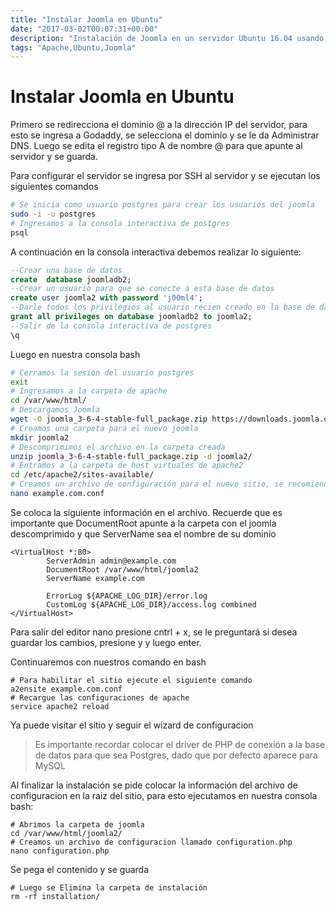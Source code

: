 ```yaml
---
title: "Instalar Joomla en Ubuntu"
date: "2017-03-02T00:07:31+00:00"
description: "Instalación de Joomla en un servidor Ubuntu 16.04 usando VirtualHost de Apache"
tags: "Apache,Ubuntu,Joomla"
---
```

# Instalar Joomla en Ubuntu

Primero se redirecciona el dominio @ a la dirección IP del servidor, para esto se ingresa a Godaddy, se selecciona el dominio y se le da Administrar DNS. Luego se edita el registro tipo A de nombre @ para que apunte al servidor y se guarda. 

Para configurar el servidor se ingresa por SSH al servidor y se ejecutan los siguientes comandos
```bash
# Se inicia como usuario postgres para crear los usuarios del joomla
sudo -i -u postgres
# Ingresamos a la consola interactiva de postgres
psql
```
A continuación en la consola interactiva debemos realizar lo siguiente:

```sql
--Crear una base de datos
create  database joomladb2;
--Crear un usuario para que se conecte a esta base de datos
create user joomla2 with password 'j00ml4';
--Darle todos los privilegios al usuario recien creado en la base de datos
grant all privileges on database joomladb2 to joomla2;
--Salir de la consola interactiva de postgres
\q
```
Luego en nuestra consola bash
```bash
# Cerramos la sesión del usuario postgres
exit
# Ingresamos a la carpeta de apache
cd /var/www/html/
# Descargamos Joomla
wget -O joomla_3-6-4-stable-full_package.zip https://downloads.joomla.org/cms/joomla3/3-6-4/joomla_3-6-4-stable-full_package-zip
# Creamos una carpeta para el nuevo joomla
mkdir joomla2
# Descomprimimos el archivo en la carpeta creada
unzip joomla_3-6-4-stable-full_package.zip -d joomla2/
# Entramos a la carpeta de host virtuales de apache2
cd /etc/apache2/sites-available/
# Creamos un archivo de configuración para el nuevo sitio, se recomienda que el nombre del archivo de configuracion sea el nombre de dominio seguido por el sufijo .conf, pero no es una camisa de fuerza
nano example.com.conf
```
Se coloca la siguiente información en el archivo. Recuerde que es importante que DocumentRoot apunte a la carpeta con el joomla descomprimido y que ServerName sea el nombre de su dominio
```
<VirtualHost *:80>
        ServerAdmin admin@example.com
        DocumentRoot /var/www/html/joomla2
        ServerName example.com

        ErrorLog ${APACHE_LOG_DIR}/error.log
        CustomLog ${APACHE_LOG_DIR}/access.log combined
</VirtualHost>
```
Para salir del editor nano presione cntrl + x, se le preguntará si desea guardar los cambios, presione y y luego enter.

Continuaremos con nuestros comando en bash
```
# Para habilitar el sitio ejecute el siguiente comando
a2ensite example.com.conf
# Recargue las configuraciones de apache
service apache2 reload
```
Ya puede visitar el sitio y seguir el wizard de configuracion

> Es importante recordar colocar el driver de PHP de conexión a la base de datos para que sea Postgres, dado que por defecto aparece para MySQL


Al finalizar la instalación se pide colocar la información del archivo de configuracion en la raiz del sitio, para esto ejecutamos en nuestra consola bash:

```
# Abrimos la carpeta de joomla
cd /var/www/html/joomla2/
# Creamos un archivo de configuracion llamado configuration.php
nano configuration.php
```
Se pega el contenido y se guarda
```
# Luego se Elimina la carpeta de instalación
rm -rf installation/

```

